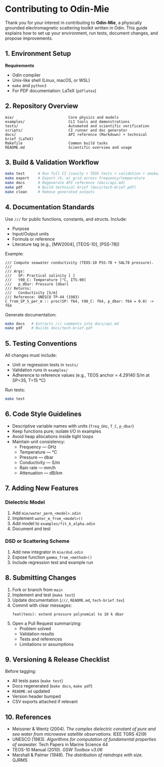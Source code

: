 # Contributing to Odin-Mie

Thank you for your interest in contributing to **Odin-Mie**, a physically grounded electromagnetic scattering toolkit written in Odin.
This guide explains how to set up your environment, run tests, document changes, and propose improvements.

## 1. Environment Setup

**Requirements**
- Odin compiler
- Unix-like shell (Linux, macOS, or WSL)
- `make` and `python3`
- For PDF documentation: LaTeX (`pdflatex`)

## 2. Repository Overview

```
mie/                         Core physics and models
examples/                    CLI tools and demonstrations
tests/                       Automated and scientific verification
scripts/                     CI runner and doc generator
docs/                        API reference (Markdown) + technical brief (LaTeX)
Makefile                     Common build tasks
README.md                    Scientific overview and usage
```

## 3. Build & Validation Workflow

```bash
make test      # Run full CI (sanity + TEOS tests + validation + smoke)
make export    # Export (k, α) grid across frequency/temperature
make docs      # Regenerate API reference (docs/api.md)
make pdf       # Build technical brief (docs/tech-brief.pdf)
make clean     # Remove generated outputs
```

## 4. Documentation Standards

Use `///` for public functions, constants, and structs. Include:
- Purpose
- Input/Output units
- Formula or reference
- Literature tag (e.g., [MW2004], [TEOS-10], [PSS-78])

Example:
```odin
/// Compute seawater conductivity (TEOS-10 PSS-78 + SAL78 pressure).
///
/// Args:
///   SP: Practical salinity [ ]
///   t90_C: Temperature [°C, ITS-90]
///   p_dbar: Pressure [dbar]
/// Returns:
///   Conductivity [S/m]
/// Reference: UNESCO TP-44 (1983)
C_from_SP_S_per_m :: proc(SP: f64, t90_C: f64, p_dbar: f64 = 0.0) -> f64
```

Generate documentation:
```bash
make docs   # Extracts /// comments into docs/api.md
make pdf    # Builds docs/tech-brief.pdf
```

## 5. Testing Conventions

All changes must include:
- Unit or regression tests in `tests/`
- Validation runs in `examples/`
- Adherence to reference values (e.g., TEOS anchor = 4.29140 S/m at SP=35, T=15 °C)

Run tests:
```bash
make test
```

## 6. Code Style Guidelines

- Descriptive variable names with units (`freq_GHz`, `T_C`, `p_dbar`)
- Keep functions pure; isolate I/O in examples
- Avoid heap allocations inside tight loops
- Maintain unit consistency:
  - Frequency — GHz
  - Temperature — °C
  - Pressure — dbar
  - Conductivity — S/m
  - Rain rate — mm/h
  - Attenuation — dB/km

## 7. Adding New Features

### Dielectric Model
1. Add `mie/water_perm_<model>.odin`
2. Implement `water_m_from_<model>()`
3. Add model to `examples/fit_k_alpha.odin`
4. Document and test

### DSD or Scattering Scheme
1. Add new integrator in `mie/dsd.odin`
2. Expose function `gamma_from_<method>()`
3. Include regression test and example run

## 8. Submitting Changes

1. Fork or branch from `main`
2. Implement and test (`make test`)
3. Update documentation (`///`, `README.md`, `tech-brief.tex`)
4. Commit with clear messages:
   ```
   feat(teos): extend pressure polynomial to 10 k dbar
   ```
5. Open a Pull Request summarizing:
   - Problem solved
   - Validation results
   - Tests and references
   - Limitations or assumptions

## 9. Versioning & Release Checklist

Before tagging:
- All tests pass (`make test`)
- Docs regenerated (`make docs`, `make pdf`)
- `README.md` updated
- Version header bumped
- CSV exports attached if relevant

## 10. References

- Meissner & Wentz (2004). *The complex dielectric constant of pure and sea water from microwave satellite observations.* IEEE TGRS 42(9)
- UNESCO (1983). *Algorithms for computation of fundamental properties of seawater.* Tech Papers in Marine Science 44
- TEOS-10 Manual (2010). *GSW Toolbox v3.06*
- Marshall & Palmer (1948). *The distribution of raindrops with size.* QJRMS
